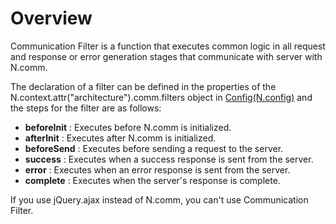 Overview
===

Communication Filter is a function that executes common logic in all request and response or error generation stages that communicate with server with N.comm.

The declaration of a filter can be defined in the properties of the N.context.attr("architecture").comm.filters object in [Config(N.config)](#cmVmcjAxMDIlMjRDb25maWckaHRtbCUyRm5hdHVyYWxqcyUyRnJlZnIlMkZyZWZyMDEwMi5odG1s) and the steps for the filter are as follows:
* **beforeInit** : Executes before N.comm is initialized.
* **afterInit** : Executes after N.comm is initialized.
* **beforeSend** : Executes before sending a request to the server.
* **success** : Executes when a success response is sent from the server.
* **error** : Executes when an error response is sent from the server.
* **complete** : Executes when the server's response is complete.

<p class="alert">If you use jQuery.ajax instead of N.comm, you can't use Communication Filter.</p>